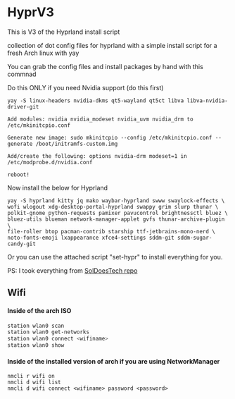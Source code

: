 # HyprV3
This is V3 of the Hyprland install script

collection of dot config files for hyprland with a simple install script for a fresh Arch linux with yay

You can grab the config files and install packages by hand with this commnad

Do this ONLY if you need Nvidia support (do this first)
```
yay -S linux-headers nvidia-dkms qt5-wayland qt5ct libva libva-nvidia-driver-git

Add modules: nvidia nvidia_modeset nvidia_uvm nvidia_drm to /etc/mkinitcpio.conf

Generate new image: sudo mkinitcpio --config /etc/mkinitcpio.conf --generate /boot/initramfs-custom.img

Add/create the following: options nvidia-drm modeset=1 in /etc/modprobe.d/nvidia.conf

reboot!
```

Now install the below for Hyprland

```
yay -S hyprland kitty jq mako waybar-hyprland swww swaylock-effects \
wofi wlogout xdg-desktop-portal-hyprland swappy grim slurp thunar \
polkit-gnome python-requests pamixer pavucontrol brightnessctl bluez \
bluez-utils blueman network-manager-applet gvfs thunar-archive-plugin \
file-roller btop pacman-contrib starship ttf-jetbrains-mono-nerd \
noto-fonts-emoji lxappearance xfce4-settings sddm-git sddm-sugar-candy-git 
```

Or you can use the attached script "set-hypr" to install everything for you.

PS: I took everything from [SolDoesTech repo](https://github.com/SolDoesTech/HyprV3)

## Wifi

#### Inside of the arch ISO

```bash
station wlan0 scan
station wlan0 get-networks
station wlan0 connect <wifiname>
station wlan0 show
```

#### Inside of the installed version of arch if you are using NetworkManager

```
nmcli r wifi on
nmcli d wifi list
nmcli d wifi connect <wifiname> password <password>
```
